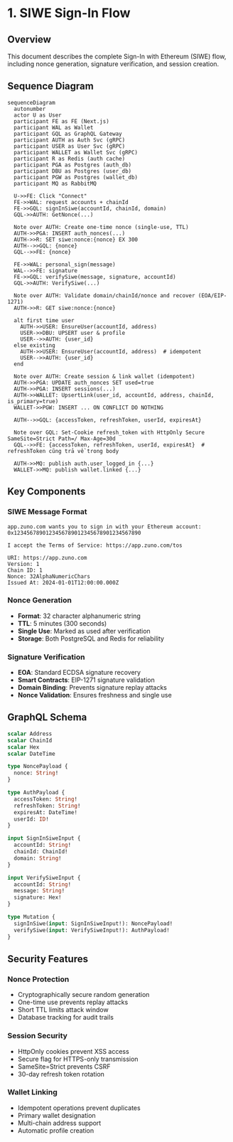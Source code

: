 # 1. SIWE Sign-In Flow

## Overview

This document describes the complete Sign-In with Ethereum (SIWE) flow, including nonce generation, signature verification, and session creation.

## Sequence Diagram

```mermaid
sequenceDiagram
  autonumber
  actor U as User
  participant FE as FE (Next.js)
  participant WAL as Wallet
  participant GQL as GraphQL Gateway
  participant AUTH as Auth Svc (gRPC)
  participant USER as User Svc (gRPC)
  participant WALLET as Wallet Svc (gRPC)
  participant R as Redis (auth cache)
  participant PGA as Postgres (auth_db)
  participant DBU as Postgres (user_db)
  participant PGW as Postgres (wallet_db)
  participant MQ as RabbitMQ

  U->>FE: Click "Connect"
  FE->>WAL: request accounts + chainId
  FE->>GQL: signInSiwe(accountId, chainId, domain)
  GQL->>AUTH: GetNonce(...)

  Note over AUTH: Create one-time nonce (single-use, TTL)
  AUTH->>PGA: INSERT auth_nonces(...)
  AUTH->>R: SET siwe:nonce:{nonce} EX 300
  AUTH-->>GQL: {nonce}
  GQL-->>FE: {nonce}

  FE->>WAL: personal_sign(message)
  WAL-->>FE: signature
  FE->>GQL: verifySiwe(message, signature, accountId)
  GQL->>AUTH: VerifySiwe(...)

  Note over AUTH: Validate domain/chainId/nonce and recover (EOA/EIP-1271)
  AUTH->>R: GET siwe:nonce:{nonce}

  alt first time user
    AUTH->>USER: EnsureUser(accountId, address)
    USER->>DBU: UPSERT user & profile
    USER-->>AUTH: {user_id}
  else existing
    AUTH->>USER: EnsureUser(accountId, address)  # idempotent
    USER-->>AUTH: {user_id}
  end

  Note over AUTH: Create session & link wallet (idempotent)
  AUTH->>PGA: UPDATE auth_nonces SET used=true
  AUTH->>PGA: INSERT sessions(...)
  AUTH->>WALLET: UpsertLink(user_id, accountId, address, chainId, is_primary=true)
  WALLET->>PGW: INSERT ... ON CONFLICT DO NOTHING

  AUTH-->>GQL: {accessToken, refreshToken, userId, expiresAt}

  Note over GQL: Set-Cookie refresh_token with HttpOnly Secure SameSite=Strict Path=/ Max-Age=30d
  GQL-->>FE: {accessToken, refreshToken, userId, expiresAt}  # refreshToken cũng trả về trong body

  AUTH->>MQ: publish auth.user_logged_in {...}
  WALLET->>MQ: publish wallet.linked {...}
```

## Key Components

### SIWE Message Format
```
app.zuno.com wants you to sign in with your Ethereum account:
0x1234567890123456789012345678901234567890

I accept the Terms of Service: https://app.zuno.com/tos

URI: https://app.zuno.com
Version: 1
Chain ID: 1
Nonce: 32AlphaNumericChars
Issued At: 2024-01-01T12:00:00.000Z
```

### Nonce Generation
- **Format**: 32 character alphanumeric string
- **TTL**: 5 minutes (300 seconds)
- **Single Use**: Marked as used after verification
- **Storage**: Both PostgreSQL and Redis for reliability

### Signature Verification
- **EOA**: Standard ECDSA signature recovery
- **Smart Contracts**: EIP-1271 signature validation
- **Domain Binding**: Prevents signature replay attacks
- **Nonce Validation**: Ensures freshness and single use

## GraphQL Schema

```graphql
scalar Address
scalar ChainId
scalar Hex
scalar DateTime

type NoncePayload {
  nonce: String!
}

type AuthPayload {
  accessToken: String!
  refreshToken: String!
  expiresAt: DateTime!
  userId: ID!
}

input SignInSiweInput {
  accountId: String!
  chainId: ChainId!
  domain: String!
}

input VerifySiweInput {
  accountId: String!
  message: String!
  signature: Hex!
}

type Mutation {
  signInSiwe(input: SignInSiweInput!): NoncePayload!
  verifySiwe(input: VerifySiweInput!): AuthPayload!
}
```

## Security Features

### Nonce Protection
- Cryptographically secure random generation
- One-time use prevents replay attacks
- Short TTL limits attack window
- Database tracking for audit trails

### Session Security
- HttpOnly cookies prevent XSS access
- Secure flag for HTTPS-only transmission
- SameSite=Strict prevents CSRF
- 30-day refresh token rotation

### Wallet Linking
- Idempotent operations prevent duplicates
- Primary wallet designation
- Multi-chain address support
- Automatic profile creation